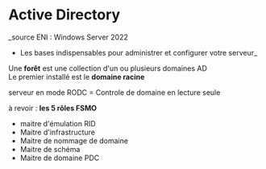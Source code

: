 # Active Directory

_source ENI :  Windows Server 2022
- Les bases indispensables pour administrer et configurer votre serveur_

Une __forêt__ est une collection d'un ou plusieurs domaines AD  
Le premier installé est le __domaine racine__  

serveur en mode RODC = Controle de domaine en lecture seule



à revoir : __les 5 rôles FSMO__  
- maitre d'émulation RID
- Maitre d'infrastructure
- Maitre de nommage de domaine
- Maitre de schéma
- Maitre de domaine PDC  

